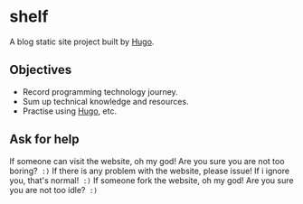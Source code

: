 # shelf

A blog static site project built by [Hugo](https://github.com/gohugoio/hugo).


## Objectives

 - Record programming technology journey.
 - Sum up technical knowledge and resources.
 - Practise using [Hugo](https://github.com/gohugoio/hugo), etc.


## Ask for help

If someone can visit the website, oh my god! Are you sure you are not too boring?` :)`
If there is any problem with the website, please issue! If i ignore you, that's normal!` :)`
If someone fork the website, oh my god! Are you sure you are not too idle?` :)`

